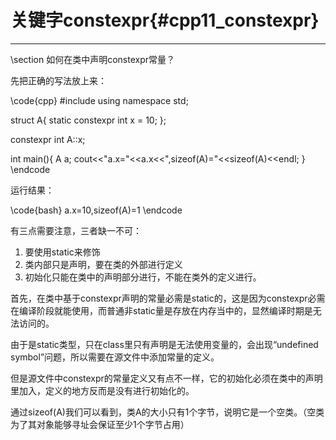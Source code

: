 关键字constexpr{#cpp11_constexpr}
================================

<hr>
\section 如何在类中声明constexpr常量？

先把正确的写法放上来：

\code{cpp}
#include <iostream>
using namespace std;

struct A{
    static constexpr int x = 10;
};

constexpr int A::x;

int main(){
    A a;
    cout<<"a.x="<<a.x<<",sizeof(A)="<<sizeof(A)<<endl;
}
\endcode

运行结果：

\code{bash}
a.x=10,sizeof(A)=1
\endcode

有三点需要注意，三者缺一不可：

1. 要使用static来修饰
2. 类内部只是声明，要在类的外部进行定义
3. 初始化只能在类中的声明部分进行，不能在类外的定义进行。

首先，在类中基于constexpr声明的常量必需是static的，这是因为constexpr必需在编译阶段就能使用，而普通非static量是存放在内存当中的，显然编译时期是无法访问的。

由于是static类型，只在class里只有声明是无法使用变量的，会出现“undefined symbol”问题，所以需要在源文件中添加常量的定义。

但是源文件中constexpr的常量定义又有点不一样，它的初始化必须在类中的声明里加入，定义的地方反而是没有进行初始化的。

通过sizeof(A)我们可以看到，类A的大小只有1个字节，说明它是一个空类。（空类为了其对象能够寻址会保证至少1个字节占用）
